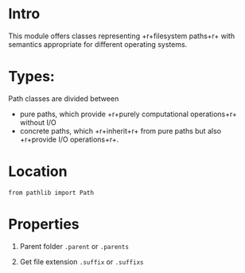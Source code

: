 # Intro
This module offers classes representing +r+filesystem paths+r+ with semantics appropriate for different operating systems. 

# Types:
Path classes are divided between 
- pure paths, which provide +r+purely computational operations+r+ without I/O
- concrete paths, which +r+inherit+r+ from pure paths but also +r+provide I/O operations+r+.

# Location
`from pathlib import Path`

# Properties
1. Parent folder
`.parent` or `.parents`

2. Get file extension
`.suffix` or `.suffixs`